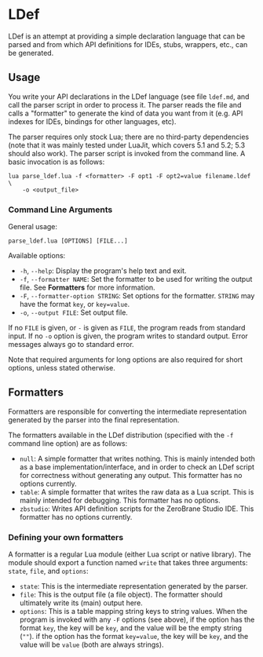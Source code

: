 
# LDef

LDef is an attempt at providing a simple declaration language that can be
parsed and from which API definitions for IDEs, stubs, wrappers, etc., can
be generated.

## Usage

You write your API declarations in the LDef language (see file `ldef.md`,
and call the parser script in order to process it. The parser reads the file
and calls a "formatter" to generate the kind of data you want from it (e.g.
API indexes for IDEs, bindings for other languages, etc).

The parser requires only stock Lua; there are no third-party dependencies
(note that it was mainly tested under LuaJit, which covers 5.1 and 5.2; 5.3
should also work). The parser script is invoked from the command line. A
basic invocation is as follows:

    lua parse_ldef.lua -f <formatter> -F opt1 -F opt2=value filename.ldef \
        -o <output_file>

### Command Line Arguments

General usage:

    parse_ldef.lua [OPTIONS] [FILE...]

Available options:

* `-h`, `--help`: Display the program's help text and exit.
* `-f`, `--formatter NAME`: Set the formatter to be used for writing the
  output file. See **Formatters** for more information.
* `-F`, `--formatter-option STRING`: Set options for the formatter.
  `STRING` may have the format `key`, or `key=value`.
* `-o`, `--output FILE`: Set output file.

If no `FILE` is given, or `-` is given as `FILE`, the program reads from
standard input. If no `-o` option is given, the program writes to standard
output. Error messages always go to standard error.

Note that required arguments for long options are also required for short
options, unless stated otherwise.

## Formatters

Formatters are responsible for converting the intermediate representation
generated by the parser into the final representation.

The formatters available in the LDef distribution (specified with the `-f`
command line option) are as follows:

* `null`: A simple formatter that writes nothing. This is mainly intended
  both as a base implementation/interface, and in order to check an LDef
  script for correctness without generating any output. This formatter has
  no options currently.
* `table`: A simple formatter that writes the raw data as a Lua script.
  This is mainly intended for debugging. This formatter has no options.
* `zbstudio`: Writes API definition scripts for the ZeroBrane Studio IDE.
  This formatter has no options currently.

### Defining your own formatters

A formatter is a regular Lua module (either Lua script or native library).
The module should export a function named `write` that takes three
arguments: `state`, `file`, and `options`:

* `state`: This is the intermediate representation generated by the parser.
* `file`: This is the output file (a file object). The formatter should
  ultimately write its (main) output here.
* `options`: This is a table mapping string keys to string values. When
  the program is invoked with any `-F` options (see above), if the option
  has the format `key`, the key will be `key`, and the value will be the
  empty string (`""`). if the option has the format `key=value`, the key
  will be `key`, and the value will be `value` (both are always strings).
